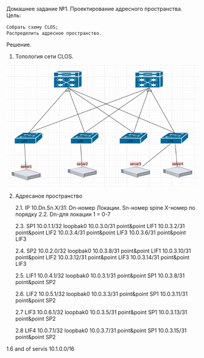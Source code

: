 Домашнее задание №1.
Проектирование адресного пространства.
Цель:

    Собрать схему CLOS;
    Распределить адресное пространство.

Решение.
1. Топология сети CLOS.

![Alt text](clos.PNG)

2. Адресаное пространство

    2.1. IP 10.Dn.Sn.X/31:
    	Dn-номер Локации.
	    Sn-номер spine
	    X-номер по порядку
    2.2. Dn-для локации 1 = 0-7


    2.3. SP1
        10.0.1.1/32 loopbak0
        10.0.3.0/31 point&point LIF1
        10.0.3.2/31 point&point LIF2
        10.0.3.4/31 point&point LIF3
        10.0.3.6/31 point&point LIF3

    2.4. SP2
        10.0.2.0/32 loopbak0
        10.0.3.8/31 point&point LIF1
        10.0.3.10/31 point&point LIF2
        10.0.3.12/31 point&point LIF3
        10.0.3.14/31 point&point LIF3

    2.5. LIF1
        10.0.4.1/32 loopbak0
        10.0.3.1/31 point&point SP1
        10.0.3.8/31 point&point SP2

    2.6. LIF2
        10.0.5.1/32 loopbak0
        10.0.3.3/31 point&point SP1
        10.0.3.11/31 point&point SP2

    2.7 LIF3
        10.0.6.1/32 loopbak0
        10.0.3.5/31 point&point SP1
        10.0.3.13/31 point&point SP2

    2.8 LIF4
        10.0.7.1/32 loopbak0
        10.0.3.7/31 point&point SP1
        10.0.3.15/31 point&point SP2

1.6 and of servis
10.1.0.0/16
